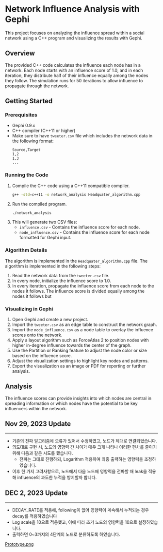 # Network Influence Analysis with Gephi

This project focuses on analyzing the influence spread within a social network using a C++ program and visualizing the results with Gephi.

## Overview

The provided C++ code calculates the influence each node has in a network. Each node starts with an influence score of 1.0, and in each iteration, they distribute half of their influence equally among the nodes they follow. The simulation runs for 50 iterations to allow influence to propagate through the network.

## Getting Started

### Prerequisites

- Gephi 0.9.x
- C++ compiler (C++11 or higher)
- Make sure to have `tweeter.csv` file which includes the network data in the following format:
  ```
  Source,Target
  1,2
  1,3
  ...
  ```

### Running the Code

1. Compile the C++ code using a C++11 compatible compiler.
   ```bash
   g++ -std=c++11 -o network_analysis Headquater_algorithm.cpp
   ```
2. Run the compiled program.
   ```bash
   ./network_analysis
   ```
3. This will generate two CSV files:
   - `influence.csv` - Contains the influence score for each node.
   - `node_influence.csv` - Contains the influence score for each node formatted for Gephi input.

### Algorithm Details

The algorithm is implemented in the `Headquater_algorithm.cpp` file. The algorithm is implemented in the following steps:

1. Read the network data from the `tweeter.csv` file.
2. In every node, initialize the influence score to 1.0.
3. In every iteration, propagate the influence score from each node to the nodes it follows. The influence score is divided equally among the nodes it follows but 

### Visualizing in Gephi

1. Open Gephi and create a new project.
2. Import the `tweeter.csv` as an edge table to construct the network graph.
3. Import the `node_influence.csv` as a node table to overlay the influence scores onto the network.
4. Apply a layout algorithm such as ForceAtlas 2 to position nodes with higher in-degree influence towards the center of the graph.
5. Use the Partition or Ranking feature to adjust the node color or size based on the influence score.
6. Adjust the visualization settings to highlight key nodes and patterns.
7. Export the visualization as an image or PDF for reporting or further analysis.

## Analysis

The influence scores can provide insights into which nodes are central in spreading information or which nodes have the potential to be key influencers within the network.

## Nov 29, 2023 Update
-----------------
- 기존의 전파 알고리즘에 오류가 있어서 수정하였고, 노드가 제대로 연결되었습니다.
- 의도대로 구현 시, 노드의 영향력 간 차이가 매우 크게 나타나 이러한 편차를 줄이기 위해 다음과 같은 시도를 했습니다.
  - 전파는 그대로 진행하되, Logarithm 적용하여 최종 출력하는 영향력을 조정하였습니다.
- 이후 한 가지 고려사항으로, 노드에서 다음 노드에 영향력을 전파할 때 leak을 적용해 influence의 과도한 누적을 방지할까 합니다.

## DEC 2, 2023 Update
-----------------
- DECAY_RATE를 적용해, following이 없어 영향력이 계속해서 누적되는 경우 decay를 적용하였습니다
- Log scale을 10으로 적용했고, 이에 따라 초기 노드의 영향력을 10으로 설정하였습니다.
- 출력하면 0~3까지의 4단계의 노드로 분류하도록 하였습니다.

[Prototype.png](./Prototype.png)
